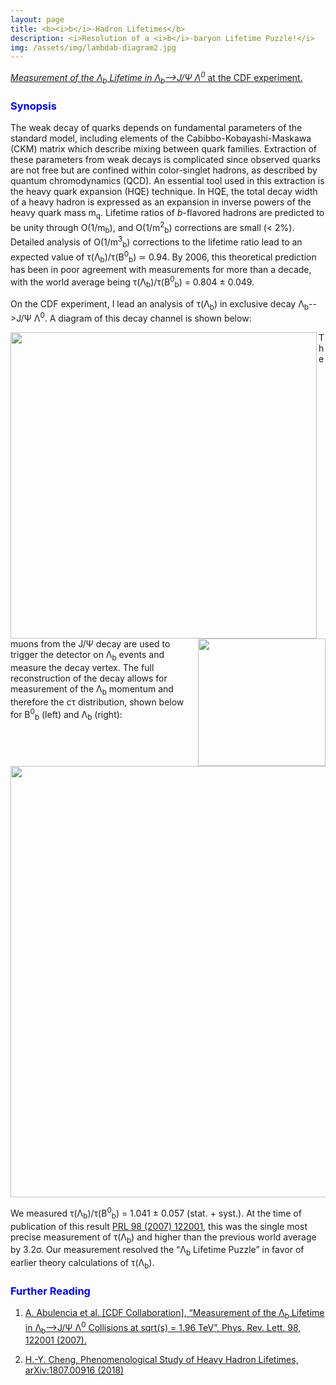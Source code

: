 ```yaml
---
layout: page
title: <b><i>b</i>-Hadron Lifetimes</b>
description: <i>Resolution of a <i>b</i>-baryon Lifetime Puzzle!</i>
img: /assets/img/lambdab-diagram2.jpg
---
```


[<i>Measurement of the &Lambda;<sub>b</sub> Lifetime in &Lambda;<sub>b</sub>-->J/&Psi; &Lambda;<sup>0</sup></i> at the CDF experiment.](https://arxiv.org/pdf/hep-ex/0609021.pdf)

<h3><span style="color:blue">Synopsis</span></h3>

The weak decay of quarks depends on fundamental parameters of the standard model, including elements of the Cabibbo-Kobayashi-Maskawa (CKM) matrix which describe mixing between quark families. Extraction of these parameters from weak decays is complicated since observed quarks are not free but are confined within color-singlet hadrons, as described by quantum chromodynamics (QCD). An essential tool used in this extraction is the heavy quark expansion (HQE) technique. In HQE, the total decay width of a heavy hadron is expressed as an expansion in inverse powers of the heavy quark mass m<sub>q</sub>. Lifetime ratios of <i>b</i>-flavored hadrons are predicted to be unity through O(1/m<sub>b</sub>), and O(1/m<sup>2</sup><sub>b</sub>) corrections are small (< 2%). Detailed analysis of O(1/m<sup>3</sup><sub>b</sub>) corrections to the lifetime ratio lead to an expected value of &tau;(&Lambda;<sub>b</sub>)/&tau;(B<sup>0</sup><sub>b</sub>) ≃ 0.94. By 2006, this theoretical prediction has been in poor agreement with measurements for more than a decade, with the world average being &tau;(&Lambda;<sub>b</sub>)/&tau;(B<sup>0</sup><sub>b</sub>) = 0.804 ± 0.049.

On the CDF experiment, I lead an analysis of &tau;(&Lambda;<sub>b</sub>) in exclusive decay &Lambda;<sub>b</sub>-->J/&Psi; &Lambda;<sup>0</sup>. A diagram of this decay channel is shown below:

<img align="left" width="490px" src="{{ site.baseurl }}/assets/img/lambdab-diagram.jpg" alt="" title="example image"/>
<img align="right" width="204px" src="{{ site.baseurl }}/assets/img/lambdab-baryon.jpg" alt="" title="example image"/>

The muons from the J/&Psi; decay are used to trigger the detector on &Lambda;<sub>b</sub> events and measure the decay vertex. The full reconstruction of the decay allows for measurement of the &Lambda;<sub>b</sub> momentum and therefore the c&tau; distribution, shown below for B<sup>0</sup><sub>b</sub> (left) and &Lambda;<sub>b</sub> (right):

<img align="center" width="690px" src="{{ site.baseurl }}/assets/img/lambdab-ctau.png" alt="" title="example image"/>

We measured &tau;(&Lambda;<sub>b</sub>)/&tau;(B<sup>0</sup><sub>b</sub>) = 1.041 ± 0.057 (stat. + syst.). At the time of publication of this result [PRL 98 (2007) 122001](https://arxiv.org/pdf/hep-ex/0609021.pdf), this was the single most precise measurement of &tau;(&Lambda;<sub>b</sub>) and higher than the previous world average by 3.2&sigma;. Our measurement resolved the “&Lambda;<sub>b</sub> Lifetime Puzzle” in favor of earlier theory calculations of &tau;(&Lambda;<sub>b</sub>).

<h3><span style="color:blue">Further Reading</span></h3>

1. [A. Abulencia et al. [CDF Collaboration], “Measurement of the &Lambda;<sub>b</sub> Lifetime in &Lambda;<sub>b</sub>-->J/&Psi; &Lambda;<sup>0</sup></i> Collisions at sqrt(s) = 1.96 TeV”, Phys. Rev. Lett. 98, 122001 (2007).](https://arxiv.org/pdf/hep-ex/0609021.pdf)

2. [H.-Y. Cheng, Phenomenological Study of Heavy Hadron Lifetimes, arXiv:1807.00916 (2018)](https://arxiv.org/abs/1807.00916)
